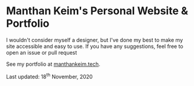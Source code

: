 # Manthan Keim's Personal Website &amp; Portfolio


I wouldn't consider myself a designer, but I've done my best to make my site accessible and easy to use. If you have any suggestions, feel free to open an issue or pull request

See my portfolio at [manthankeim.tech](http://manthankeim.tech).

Last updated: 18<sup>th</sup> November, 2020
